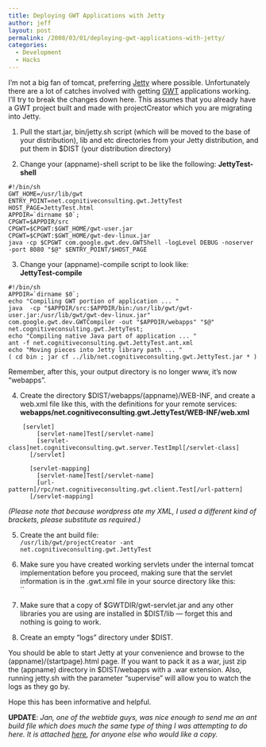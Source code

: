 ```yaml
---
title: Deploying GWT Applications with Jetty
author: jeff
layout: post
permalink: /2008/03/01/deploying-gwt-applications-with-jetty/
categories:
  - Development
  - Hacks
---
```


I’m not a big fan of tomcat, preferring [Jetty][1] where possible. Unfortunately there are a lot of catches involved with getting [GWT][2] applications working. I’ll try to break the changes down here. This assumes that you already have a GWT project built and made with projectCreator which you are migrating into Jetty.

 [1]: http://www.mortbay.org/
 [2]: http://code.google.com/webtoolkit/


1) Pull the start.jar, bin/jetty.sh script (which will be moved to the base of your distribution), lib and etc directories from your Jetty distribution, and put them in $DIST (your distribution directory)

2) Change your (appname)-shell script to be like the following:
**JettyTest-shell**
```
#!/bin/sh
GWT_HOME=/usr/lib/gwt
ENTRY_POINT=net.cognitiveconsulting.gwt.JettyTest
HOST_PAGE=JettyTest.html
APPDIR=`dirname $0`;
CPGWT=$APPDIR/src
CPGWT=$CPGWT:$GWT_HOME/gwt-user.jar
CPGWT=$CPGWT:$GWT_HOME/gwt-dev-linux.jar
java -cp $CPGWT com.google.gwt.dev.GWTShell -logLevel DEBUG -noserver -port 8080 "$@" $ENTRY_POINT/$HOST_PAGE
```

3) Change your (appname)-compile script to look like:  
**JettyTest-compile**  
```
#!/bin/sh
APPDIR=`dirname $0`;
echo "Compiling GWT portion of application ... "
java  -cp "$APPDIR/src:$APPDIR/bin:/usr/lib/gwt/gwt-user.jar:/usr/lib/gwt/gwt-dev-linux.jar" com.google.gwt.dev.GWTCompiler -out "$APPDIR/webapps" "$@" net.cognitiveconsulting.gwt.JettyTest;
echo "Compiling native Java part of application ... "
ant -f net.cognitiveconsulting.gwt.JettyTest.ant.xml
echo "Moving pieces into Jetty library path ... "
( cd bin ; jar cf ../lib/net.cognitiveconsulting.gwt.JettyTest.jar * )
```

Remember, after this, your output directory is no longer www, it’s now “webapps”.

4) Create the directory $DIST/webapps/(appname)/WEB-INF, and create a web.xml file like this, with the definitions for your remote services:  
**webapps/net.cognitiveconsulting.gwt.JettyTest/WEB-INF/web.xml**

```
    [servlet]
        [servlet-name]Test[/servlet-name]
        [servlet-class]net.cognitiveconsulting.gwt.server.TestImpl[/servlet-class]
      [/servlet]
    
      [servlet-mapping]
        [servlet-name]Test[/servlet-name]
        [url-pattern]/rpc/net.cognitiveconsulting.gwt.client.Test[/url-pattern]
      [/servlet-mapping]
```  

*(Please note that because wordpress ate my XML, I used a different kind of brackets, please substitute as required.)*

5) Create the ant build file:  
`/usr/lib/gwt/projectCreator -ant net.cognitiveconsulting.gwt.JettyTest`

6) Make sure you have created working servlets under the internal tomcat implementation before you proceed, making sure that the servlet information is in the .gwt.xml file in your source directory like this:  
``

7) Make sure that a copy of $GWTDIR/gwt-servlet.jar and any other libraries you are using are installed in $DIST/lib — forget this and nothing is going to work.

8) Create an empty “logs” directory under $DIST.

You should be able to start Jetty at your convenience and browse to the (appname)/(startpage).html page. If you want to pack it as a war, just zip the (appname) directory in $DIST/webapps with a .war extension. Also, running jetty.sh with the parameter “supervise” will allow you to watch the logs as they go by.

Hope this has been informative and helpful.

**UPDATE**: *Jan, one of the webtide guys, was nice enough to send me an ant build file which does much the same type of thing I was attempting to do here. It is attached [here][3], for anyone else who would like a copy.*

 [3]: http://jbuchbinder.com/wp-content/uploads/2008/03/build.xml

